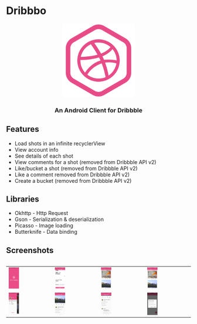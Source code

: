 # Dribbbo
<p align="center">
    <a href="art/launcher.png">
        <img src="screenshots/design.png" width="200" height="200"/>
    </a>
</p>
<h3 align="center">An Android Client for Dribbble</h3>

## Features
* Load shots in an infinite recyclerView
* View account info
* See details of each shot
* View comments for a shot (removed from Dribbble API v2)
* Like/bucket a shot (removed from Dribbble API v2)
* Like a comment removed from Dribbble API v2)
* Create a bucket (removed from Dribbble API v2)


## Libraries
* Okhttp - Http Request
* Gson - Serialization & deserialization
* Picasso - Image loading
* Butterknife - Data binding

## Screenshots
<table>
	<table>
  <tr>
    <td><img width="25%" src="screenshots/login.jpeg" /></td>
    <td><img width="25%" src="screenshots/web_login.jpeg" /></td>
    <td><img width="25%" src="screenshots/shot_list.jpeg" /></td>
    <td><img width="25%" src="screenshots/refresh.jpeg" /></td>
  </tr>
  <tr>
    <td><img width="25%" src="screenshots/drawer.jpeg" /></td>
    <td><img width="25%" src="screenshots/shot.jpeg" /></td>
    <td><img width="25%" src="screenshots/comment.jpeg" /></td>
    <td><img width="25%" src="screenshots/create_bucket.jpeg" /></td>
  </tr>
</table>